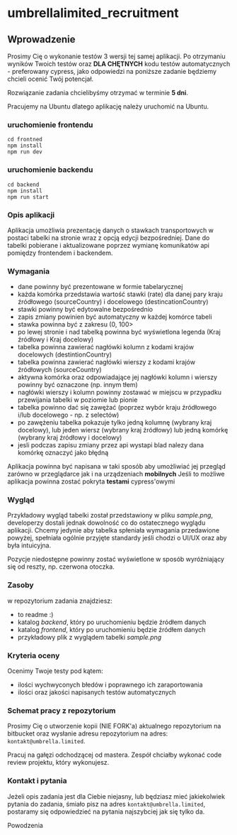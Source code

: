 # umbrellalimited_recruitment

## Wprowadzenie

Prosimy Cię o wykonanie testów 3 wersji tej samej aplikacji. 
Po otrzymaniu wyników Twoich testów oraz **DLA CHĘTNYCH** kodu testów automatycznych - preferowany cypress, jako odpowiedzi na poniższe zadanie będziemy chcieli ocenić Twój potencjał.

Rozwiązanie zadania chcielibyśmy otrzymać w terminie **5 dni**.

Pracujemy na Ubuntu dlatego aplikację należy uruchomić na Ubuntu.

### uruchomienie frontendu

```
cd frontned
npm install
npm run dev
```

### uruchomienie backendu

```
cd backend
npm install
npm run start
```

### Opis aplikacji

Aplikacja umożliwia prezentację danych o stawkach transportowych w postaci tabelki na stronie wraz z opcją edycji bezpośredniej.
Dane do tabelki pobierane i aktualizowane poprzez wymianę komunikatów api pomiędzy frontendem i backendem.

### Wymagania

- dane powinny być prezentowane w formie tabelarycznej
- każda komórka przedstawia wartość stawki (rate) dla danej pary 
kraju źródłowego (sourceCountry) i docelowego (destincationCountry)  
- stawki powinny być edytowalne bezpośrednio 
- zapis zmiany powinien być automatyczny w każdej komórce tabeli 
- stawka powinna być z zakresu (0, 100>
- po lewej stronie i nad tabelką powinna być wyświetlona legenda (Kraj źródłowy i Kraj docelowy)  
- tabelka powinna zawierać nagłówki kolumn z kodami krajów docelowych (destintionCountry)  
- tabelka powinna zawierać nagłówki wierszy z kodami krajów źródłowych (sourceCountry)  
- aktywna komórka oraz odpowiadające jej nagłówki kolumn i wierszy powinny być oznaczone (np. innym tłem)  
- nagłówki wierszy i kolumn powinny zostawać w miejscu w przypadku przewijania tabelki w poziomie lub pionie  
- tabelka powinno dać się zawężać (poprzez wybór kraju źródłowego i/lub docelowego - np. z selectów)  
- po zawężeniu tabelka pokazuje tylko jedną kolumnę (wybrany kraj docelowy), lub jeden wiersz (wybrany kraj źródłowy) lub jedną komórkę (wybrany kraj źródłowy i docelowy)  
- jesli podczas zapisu zmiany przez api wystapi blad nalezy dana komórkę oznaczyć jako błędną  

Aplikacja powinna być napisana w taki sposób aby umożliwiać jej przegląd zarówno w przeglądarce jak i na urządzeniach **mobilnych** 
Jeśli to możliwe aplikacja powinna zostać pokryta **testami** cypress'owymi

### Wygląd

Przykładowy wygląd tabelki został przedstawiony w pliku _sample.png_, developerzy dostali jednak dowolność co do ostatecznego wyglądu aplikacji.
Chcemy jedynie aby tabelka spłeniała wymagania przedawione powyżej, spełniała ogólnie przyjęte standardy jeśli chodzi o UI/UX oraz aby była intuicyjna.  

Pozycje niedostępne powinny zostać wyświetlone w sposób wyróżniający się od reszty, np. czerwona otoczka.

### Zasoby

w repozytorium zadania znajdziesz:
- to readme :)
- katalog _backend_, który po uruchomieniu będzie źródłem danych
- katalog _frontend_, który po uruchomieniu będzie źródłem danych
- przykładowy plik z wyglądem tabelki _sample.png_

### Kryteria oceny

Ocenimy Twoje testy pod kątem:

- ilości wychwyconych błedów i poprawnego ich zaraportowania
- ilości oraz jakości napisanych testów automatycznych

### Schemat pracy z repozytorium

Prosimy Cię o utworzenie kopii (NIE FORK'a) aktualnego repozytorium na bitbucket oraz wysłanie adresu repozytorium na adres: ``kontakt@umbrella.limited``.

Pracuj na gałęzi odchodzącej od mastera. Zespół chciałby wykonać code review projektu, który wykonujesz.

### Kontakt i pytania
Jeżeli opis zadania jest dla Ciebie niejasny, lub będziasz mieć jakiekolwiek pytania do zadania, śmiało pisz na adres ``kontakt@umbrella.limited``, postaramy się odpowiedzieć na pytania najszybciej jak się tylko da.

Powodzenia

